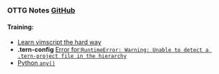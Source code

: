 ### OTTG Notes [GitHub](https://github.com/Jacedeuce/ottg/commits/master)
#### Training:
* [Learn vimscript the hard way](https://learnvimscriptthehardway.stevelosh.com/)
* **.tern-config**
[Error for:`RuntimeError: Warning: Unable to detect a .tern-project file in the hierarchy`](https://github.com/ain/.vim/issues/46)
* [Python `any()`](https://www.programiz.com/python-programming/methods/built-in/any)
<!--stackedit_data:
eyJoaXN0b3J5IjpbLTEzMTE3OTUwMiwtMTQ1NzIwMzY5MV19
-->